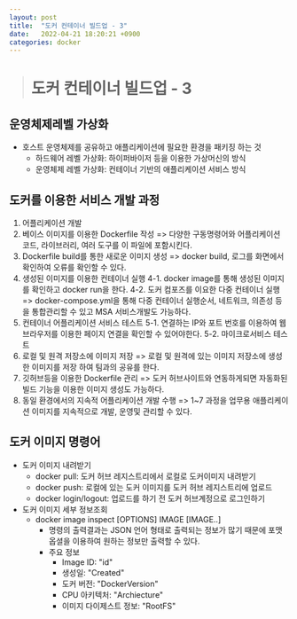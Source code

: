 ```yaml
---
layout: post
title:  "도커 컨테이너 빌드업 - 3"
date:   2022-04-21 18:20:21 +0900
categories: docker
---
```


> # 도커 컨테이너 빌드업 - 3

## 운영체제레벨 가상화
- 호스트 운영체제를 공유하고 애플리케이션에 필요한 환경을 패키징 하는 것
    - 하드웨어 레벨 가상화: 하이퍼바이저 등을 이용한 가상머신의 방식
    - 운영체제 레벨 가상화: 컨테이너 기반의 애플리케이션 서비스 방식


## 도커를 이용한 서비스 개발 과정
1. 어플리케이션 개발
2. 베이스 이미지를 이용한 Dockerfile 작성 => 다양한 구동명령어와 어플리케이션 코드, 라이브러리, 여러 도구를 이 파일에 포함시킨다.
3. Dockerfile build를 통한 새로운 이미지 생성 => docker build, 로그를 화면에서 확인하여 오류를 확인할 수 있다.
4. 생성된 이미지를 이용한 컨테이너 실행 
    4-1. docker image를 통해 생성된 이미지를 확인하고 docker run을 한다.
    4-2. 도커 컴포즈를 이요한 다중 컨테이너 실행 => docker-compose.yml을 통해 다중 컨테이너 실행순서, 네트워크, 의존성 등을 통합관리할 수 있고 MSA 서비스개발도 가능하다.
5. 컨테이너 어플리케이션 서비스 테스트 
    5-1. 연결하는 IP와 포트 번호를 이용하여 웹 브라우저를 이용한 페이지 연결을 확인할 수 있어야한다.
    5-2. 마이크로서비스 테스트
6. 로컬 및 원격 저장소에 이미지 저장 => 로컬 및 원격에 있는 이미지 저장소에 생성한 이미지를 저장 하여 팀과의 공유를 한다.
7. 깃허브등을 이용한 Dockerfile 관리 => 도커 허브사이트와 연동하게되면 자동화된 빌드 기능을 이용한 이미지 생성도 가능하다.
8. 동일 환경에서의 지속적 어플리케이션 개발 수행 => 1~7 과정을 업무용 애플리케이션 이미지를 지속적으로 개발, 운영및 관리할 수 있다.


## 도커 이미지 명령어
- 도커 이미지 내려받기
    - docker pull: 도커 허브 레지스트리에서 로컬로 도커이미지 내려받기
    - docker push: 로컬에 있는 도커 이미지를 도커 허브 레지스트리에 업로드
    - docker login/logout: 업로드를 하기 전 도커 허브계정으로 로그인하기
- 도커 이미지 세부 정보조회
    - docker image inspect [OPTIONS] IMAGE [IMAGE..]
        - 명령의 출력결과는 JSON 언어 형태로 출력되는 정보가 많기 때문에 포맷 옵셜을 이용하여 원하는 정보만 출력할 수 있다.
        - 주요 정보
            - Image ID: "id"
            - 생성일: "Created"
            - 도커 버전: "DockerVersion"
            - CPU 아키텍처: "Archiecture"
            - 이미지 다이제스트 정보: "RootFS"